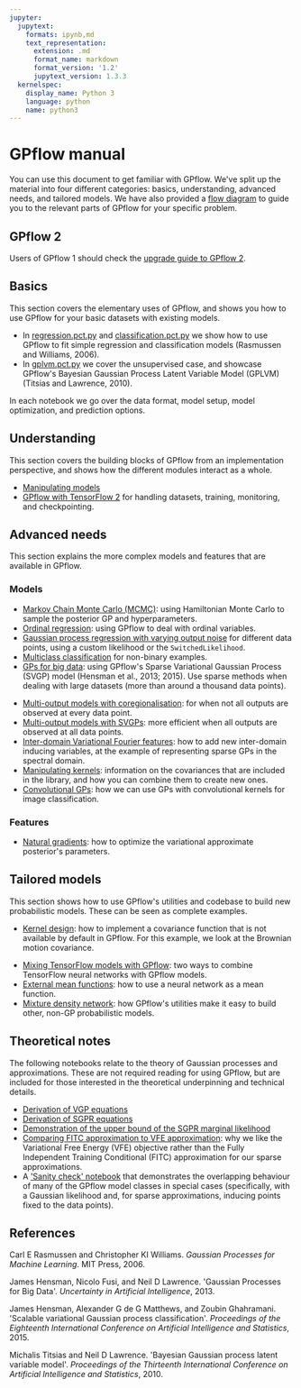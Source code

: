 ```yaml
---
jupyter:
  jupytext:
    formats: ipynb,md
    text_representation:
      extension: .md
      format_name: markdown
      format_version: '1.2'
      jupytext_version: 1.3.3
  kernelspec:
    display_name: Python 3
    language: python
    name: python3
---
```


# GPflow manual

<!-- #region -->
You can use this document to get familiar with GPflow. We've split up the material into four different categories: basics, understanding, advanced needs, and tailored models. We have also provided a [flow diagram](GPflows.png) to guide you to the relevant parts of GPflow for your specific problem.

## GPflow 2

Users of GPflow 1 should check the [upgrade guide to GPflow 2](gpflow2_upgrade_guide.md).

## Basics

This section covers the elementary uses of GPflow, and shows you how to use GPflow for your basic datasets with existing models.

  - In [regression.pct.py](basics/regression.pct.py) and [classification.pct.py](basics/classification.pct.py) we show how to use GPflow to fit simple regression and classification models (Rasmussen and Williams, 2006).
  - In [gplvm.pct.py](basics/GPLVM.pct.py) we cover the unsupervised case, and showcase GPflow's Bayesian Gaussian Process Latent Variable Model (GPLVM) (Titsias and Lawrence, 2010).

In each notebook we go over the data format, model setup, model optimization, and prediction options.

## Understanding

This section covers the building blocks of GPflow from an implementation perspective, and shows how the different modules interact as a whole.
<!--  - [Architecture](understanding/architecture.pct.py)  **[TODO]** -->
<!--  - [Utilities](understanding/utilities.pct.py): expectations, multi-output, conditionals, Kullback-Leibler divergences (KL), log-densities, features and quadrature  **[TODO]** -->
  - [Manipulating models](understanding/models.pct.py)
  - [GPflow with TensorFlow 2](intro_to_gpflow2.pct.py) for handling datasets, training, monitoring, and checkpointing.


## Advanced needs

This section explains the more complex models and features that are available in GPflow.

### Models
  - [Markov Chain Monte Carlo (MCMC)](advanced/mcmc.pct.py): using Hamiltonian Monte Carlo to sample the posterior GP and hyperparameters.
  - [Ordinal regression](advanced/ordinal_regression.pct.py): using GPflow to deal with ordinal variables.
  - [Gaussian process regression with varying output noise](advanced/varying_noise.pct.py) for different data points, using a custom likelihood or the `SwitchedLikelihood`.
  - [Multiclass classification](advanced/multiclass_classification.pct.py) for non-binary examples.
  - [GPs for big data](advanced/gps_for_big_data.pct.py): using GPflow's Sparse Variational Gaussian Process (SVGP) model (Hensman et al., 2013; 2015). Use sparse methods when dealing with large datasets (more than around a thousand data points).
<!--  - [GPs for big data (part 2)](advanced/advanced_many_points.pct.py)  **[TODO]** -->
  - [Multi-output models with coregionalisation](advanced/coregionalisation.pct.py): for when not all outputs are observed at every data point.
  - [Multi-output models with SVGPs](advanced/multioutput.pct.py): more efficient when all outputs are observed at all data points.
  - [Inter-domain Variational Fourier features](advanced/variational_fourier_features.pct.py): how to add new inter-domain inducing variables, at the example of representing sparse GPs in the spectral domain.
  - [Manipulating kernels](advanced/kernels.pct.py): information on the covariances that are included in the library, and how you can combine them to create new ones.
  - [Convolutional GPs](advanced/convolutional.pct.py): how we can use GPs with convolutional kernels for image classification.

### Features
  - [Natural gradients](advanced/natural_gradients.pct.py): how to optimize the variational approximate posterior's parameters.
<!--  - [optimizers](advanced/optimisation.pct.py)  **[TODO]** -->
<!--  - [Settings and GPflow configuration](advanced/settings.ipynb): how to adjust jitter (for inversion or Cholesky errors), floating point precision, parallelism, and more.-->
<!--  - [Monitoring optimization](basics/monitoring.pct.py): how to send things to TensorBoard, store or restore checkpoints, and more.-->

## Tailored models

This section shows how to use GPflow's utilities and codebase to build new probabilistic models.
These can be seen as complete examples.
  - [Kernel design](tailor/kernel_design.pct.py): how to implement a covariance function that is not available by default in GPflow. For this example, we look at the Brownian motion covariance.
<!--  - [likelihood design](tailor/likelihood_design.pct.py) **[TODO]** -->
<!--  - [Latent variable models](tailor/models_with_latent_variables.pct.py) **[TODO]** -->
<!--  - [Updating models with new data](tailor/updating_models_with_new_data.pct.py) **[TODO]** -->
  - [Mixing TensorFlow models with GPflow](tailor/gp_nn.pct.py): two ways to combine TensorFlow neural networks with GPflow models.
  - [External mean functions](tailor/external-mean-function.pct.py): how to use a neural network as a mean function.
  - [Mixture density network](tailor/mixture_density_network.pct.py): how GPflow's utilities make it easy to build other, non-GP probabilistic models.


## Theoretical notes

The following notebooks relate to the theory of Gaussian processes and approximations. These are not required reading for using GPflow, but are included for those interested in the theoretical underpinning and technical details.
  - [Derivation of VGP equations](theory/vgp_notes.pct.py)
  - [Derivation of SGPR equations](theory/SGPR_notes.pct.py)
  - [Demonstration of the upper bound of the SGPR marginal likelihood](theory/upper_bound.pct.py)
  - [Comparing FITC approximation to VFE approximation](theory/FITCvsVFE.pct.py): why we like the Variational Free Energy (VFE) objective rather than the Fully Independent Training Conditional (FITC) approximation for our sparse approximations.
  - A ['Sanity check' notebook](theory/Sanity_check.pct.py) that demonstrates the overlapping behaviour of many of the GPflow model classes in special cases (specifically, with a Gaussian likelihood and, for sparse approximations, inducing points fixed to the data points).

## References
Carl E Rasmussen and Christopher KI Williams. *Gaussian Processes for Machine Learning*. MIT Press, 2006.

James Hensman, Nicolo Fusi, and Neil D Lawrence. 'Gaussian Processes for Big Data'. *Uncertainty in Artificial Intelligence*, 2013.

James Hensman, Alexander G de G Matthews, and Zoubin Ghahramani. 'Scalable variational Gaussian process classification'. *Proceedings of the Eighteenth International Conference on Artificial Intelligence and Statistics*, 2015.

Michalis Titsias and Neil D Lawrence. 'Bayesian Gaussian process latent variable model'. *Proceedings of the Thirteenth International Conference on Artificial Intelligence and Statistics*, 2010.

<!-- #endregion -->

```python

```
